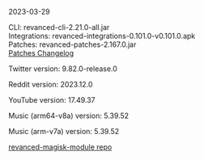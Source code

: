2023-03-29
  
CLI: revanced-cli-2.21.0-all.jar  
Integrations: revanced-integrations-0.101.0-v0.101.0.apk  
Patches: revanced-patches-2.167.0.jar  
[Patches Changelog](https://github.com/revanced/revanced-patches/releases/tag/v2.167.0)  

Twitter version: 9.82.0-release.0  

Reddit version: 2023.12.0  

YouTube version: 17.49.37  

Music (arm64-v8a) version: 5.39.52  

Music (arm-v7a) version: 5.39.52  

[revanced-magisk-module repo](https://github.com/j-hc/revanced-magisk-module)
